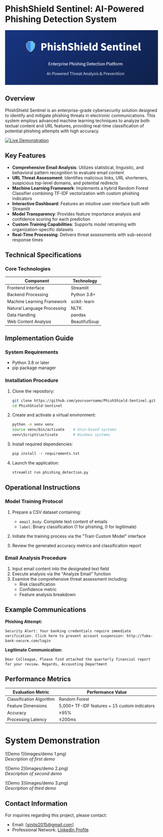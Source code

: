 

# PhishShield Sentinel: AI-Powered Phishing Detection System

![Description of image](images/screenshot.png)

## Overview

PhishShield Sentinel is an enterprise-grade cybersecurity solution designed to identify and mitigate phishing threats in electronic communications. This system employs advanced machine learning techniques to analyze both textual content and URL features, providing real-time classification of potential phishing attempts with high accuracy.

[![Live Demonstration](https://img.shields.io/badge/Demonstration-Streamlit_Application-blue)](https://ai-powered-phishing-detection-system-ples7i6bq2tzkaguiykzzt.streamlit.app/)

## Key Features

- **Comprehensive Email Analysis**: Utilizes statistical, linguistic, and behavioral pattern recognition to evaluate email content
- **URL Threat Assessment**: Identifies malicious links, URL shorteners, suspicious top-level domains, and potential redirects
- **Machine Learning Framework**: Implements a hybrid Random Forest Classifier combining TF-IDF vectorization with custom phishing indicators
- **Interactive Dashboard**: Features an intuitive user interface built with Streamlit
- **Model Transparency**: Provides feature importance analysis and confidence scoring for each prediction
- **Custom Training Capabilities**: Supports model retraining with organization-specific datasets
- **Real-Time Processing**: Delivers threat assessments with sub-second response times

## Technical Specifications

### Core Technologies

| Component | Technology |
|-----------|------------|
| Frontend Interface | Streamlit |
| Backend Processing | Python 3.8+ |
| Machine Learning Framework | scikit-learn |
| Natural Language Processing | NLTK |
| Data Handling | pandas |
| Web Content Analysis | BeautifulSoup |

## Implementation Guide

### System Requirements

- Python 3.8 or later
- pip package manager

### Installation Procedure

1. Clone the repository:
   ```bash
   git clone https://github.com/yourusername/PhishShield-Sentinel.git
   cd PhishShield-Sentinel
   ```

2. Create and activate a virtual environment:
   ```bash
   python -m venv venv
   source venv/bin/activate    # Unix-based systems
   venv\Scripts\activate       # Windows systems
   ```

3. Install required dependencies:
   ```bash
   pip install -r requirements.txt
   ```

4. Launch the application:
   ```bash
   streamlit run phishing_detection.py
   ```

## Operational Instructions

### Model Training Protocol

1. Prepare a CSV dataset containing:
   - `email_body`: Complete text content of emails
   - `label`: Binary classification (1 for phishing, 0 for legitimate)

2. Initiate the training process via the "Train Custom Model" interface

3. Review the generated accuracy metrics and classification report

### Email Analysis Procedure

1. Input email content into the designated text field
2. Execute analysis via the "Analyze Email" function
3. Examine the comprehensive threat assessment including:
   - Risk classification
   - Confidence metric
   - Feature analysis breakdown

## Example Communications

**Phishing Attempt:**
```
Security Alert: Your banking credentials require immediate verification. Click here to prevent account suspension: http://fake-bank-secure.com/login
```

**Legitimate Communication:**
```
Dear Colleague, Please find attached the quarterly financial report for your review. Regards, Accounting Department
```

## Performance Metrics

| Evaluation Metric | Performance Value |
|-------------------|-------------------|
| Classification Algorithm | Random Forest |
| Feature Dimensions | 5,000+ TF-IDF features + 15 custom indicators |
| Accuracy | ≥95% |
| Processing Latency | ≤200ms |

# System Demonstration

![Demo 1](images/demo 1.png)  
*Description of first demo*  

![Demo 2](images/demo 2.png)  
*Description of second demo*  

![Demo 3](images/demo 3.png)  
*Description of third demo*  


## Contact Information

For inquiries regarding this project, please contact:

- Email: [sinitp2015@gmail.com]
- Professional Network: [LinkedIn Profile](https://www.linkedin.com/in/sini-t-p-11846a169/)
